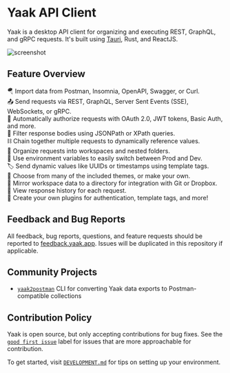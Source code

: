# Yaak API Client

Yaak is a desktop API client for organizing and executing REST, GraphQL, and gRPC
requests. It's built using [Tauri](https://tauri.app), Rust, and ReactJS.

![screenshot](https://github.com/user-attachments/assets/f18e963f-0b68-4ecb-b8b8-cb71aa9aec02)

## Feature Overview

🪂 Import data from Postman, Insomnia, OpenAPI, Swagger, or Curl.<br/>
📤 Send requests via REST, GraphQL, Server Sent Events (SSE), WebSockets, or gRPC.<br/>
🔐 Automatically authorize requests with OAuth 2.0, JWT tokens, Basic Auth, and more.<br/>
🔎 Filter response bodies using JSONPath or XPath queries.<br/>
⛓️ Chain together multiple requests to dynamically reference values.<br/>
📂 Organize requests into workspaces and nested folders.<br/>
🧮 Use environment variables to easily switch between Prod and Dev.<br/>
🏷️ Send dynamic values like UUIDs or timestamps using template tags.<br/>
🎨 Choose from many of the included themes, or make your own.<br/>
💽 Mirror workspace data to a directory for integration with Git or Dropbox.<br/>
📜 View response history for each request.<br/>
🔌 Create your own plugins for authentication, template tags, and more!<br/>

## Feedback and Bug Reports

All feedback, bug reports, questions, and feature requests should be reported to
[feedback.yaak.app](https://feedback.yaak.app). Issues will be duplicated
in this repository if applicable.

## Community Projects

- [`yaak2postman`](https://github.com/BiteCraft/yaak2postman) CLI for converting Yaak data
  exports to Postman-compatible collections

## Contribution Policy

Yaak is open source, but only accepting contributions for bug fixes. See the
[`good first issue`](https://github.com/yaakapp/app/labels/good%20first%20issue) label for
issues that are more approachable for contribution.

To get started, visit [`DEVELOPMENT.md`](DEVELOPMENT.md) for tips on setting up your
environment.

